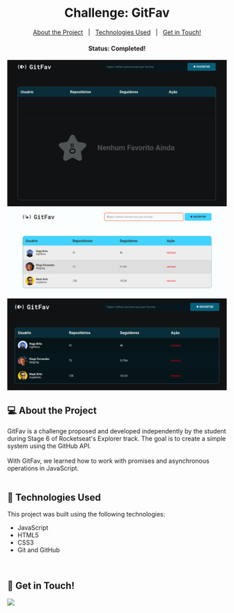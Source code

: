 <main>

  <div align="center">

  # Challenge: GitFav

  </div>

  <div align="center">    
      <a href="#about">About the Project</a> 	&nbsp;&nbsp;| &nbsp; 
      <a href="#technologies">Technologies Used</a> 	&nbsp;&nbsp;|	&nbsp;  
      <a href="#contact">Get in Touch!</a>
  </div>
<h4 align="center"> Status: Completed! </h4>

![Preview 01](https://github.com/HgPBrito/images/blob/main/projetos_realizados_capa/Rocketseat_Explorer_Stage06_Desafio_GitFav_001.png?raw=true)
![Preview 02](https://github.com/HgPBrito/images/blob/main/projetos_realizados_capa/Rocketseat_Explorer_Stage06_Desafio_GitFav_002.png?raw=true)
![Preview 03](https://github.com/HgPBrito/images/blob/main/projetos_realizados_capa/Rocketseat_Explorer_Stage06_Desafio_GitFav_003.png?raw=true)

## 💻 About the Project

GitFav is a challenge proposed and developed independently by the student during Stage 6 of Rocketseat's Explorer track. The goal is to create a simple system using the GitHub API.  
<br/>
With GitFav, we learned how to work with promises and asynchronous operations in JavaScript.  
<br/>


## 🚀 Technologies Used

This project was built using the following technologies:

- JavaScript
- HTML5
- CSS3
- Git and GitHub  
<br/>

## 📱 Get in Touch!  

  <a href="https://www.linkedin.com/in/hgpbrito/">
    <img src="https://img.shields.io/badge/linkedin-%230077B5.svg?&style=for-the-badge&logo=linkedin&logoColor=white" />
  </a>
